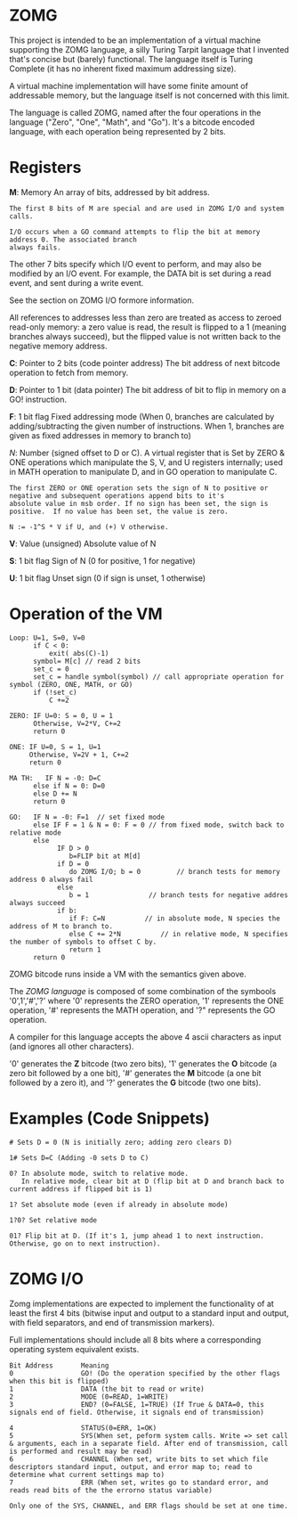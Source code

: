 # ZOMG
This project is intended to be an implementation of a virtual machine supporting the ZOMG language, a silly Turing Tarpit language that I invented that's concise but
(barely) functional. The language itself is Turing Complete (it has no inherent fixed maximum addressing size). 

A virtual machine implementation will have some finite amount of addressable memory, but the language itself is not concerned with this limit.

The language is called ZOMG, named after the four operations in the language ("Zero", "One", "Math", and "Go"). It's a bitcode encoded language,
with each operation being represented by 2 bits. 

# Registers
 **M**: Memory An array of bits, addressed by bit address.
 
    The first 8 bits of M are special and are used in ZOMG I/O and system calls. 

    I/O occurs when a GO command attempts to flip the bit at memory address 0. The associated branch
    always fails. 

   The other 7 bits specify which I/O event to perform, and may also be modified by an I/O event. 
   For example, the DATA bit is set during a read event, and sent during a write event. 
   
   See the section on ZOMG I/O formore information.

   All references to addresses less than zero are treated as access to zeroed read-only memory: a zero value is read, 
   the result is flipped to a 1 (meaning branches always succeed), but the flipped value is not written back to the negative memory address.
     
 **C**: Pointer to 2 bits (code pointer address) The bit address of next bitcode operation to fetch from memory.
 
 **D**: Pointer to 1 bit  (data pointer) The bit address of bit to flip in memory on a GO! instruction.

  
 **F**: 1 bit flag Fixed addressing mode (When 0, branches are calculated by adding/subtracting the given number of instructions. When 1, 
      branches are given as fixed addresses in memory to branch to)
       
 *N*: Number (signed offset to D or C). A virtual register that is Set by ZERO & ONE operations which manipulate the
      S, V, and U registers internally; used in MATH operation to manipulate D, and in GO operation to manipulate C. 

    The first ZERO or ONE operation sets the sign of N to positive or negative and subsequent operations append bits to it's 
    absolute value in msb order. If no sign has been set, the sign is positive.  If no value has been set, the value is zero. 

    N := -1^S * V if U, and (+) V otherwise.

 **V**:  Value (unsigned) Absolute value of N

 **S**: 1 bit flag Sign of N (0 for positive, 1 for negative)
 
 **U**: 1 bit flag Unset sign (0 if sign is unset, 1 otherwise)  

# **Operation of the VM**


```
Loop: U=1, S=0, V=0 
      if C < 0:
          exit( abs(C)-1)
      symbol= M[c] // read 2 bits
      set_c = 0
      set_c = handle symbol(symbol) // call appropriate operation for symbol (ZERO, ONE, MATH, or GO)
      if (!set_c)
          C +=2
      
ZERO: IF U=0: S = 0, U = 1 
      Otherwise, V=2*V, C+=2 
      return 0

ONE: IF U=0, S = 1, U=1
     Otherwise, V=2V + 1, C+=2
     return 0

MA TH:   IF N = -0: D=C
      else if N = 0: D=0
      else D += N
      return 0

GO:   IF N = -0: F=1  // set fixed mode
      else IF F = 1 & N = 0: F = 0 // from fixed mode, switch back to relative mode 
      else 
            IF D > 0 
               b=FLIP bit at M[d] 
            if D = 0
               do ZOMG I/O; b = 0         // branch tests for memory address 0 always fail 
            else
               b = 1			   // branch tests for negative addres always succeed
            if b:
               if F: C=N		  // in absolute mode, N species the address of M to branch to.
               else C += 2*N		  // in relative mode, N specifies the number of symbols to offset C by. 
               return 1 
      return 0
```

ZOMG bitcode runs inside a VM with the semantics given above.

The *ZOMG language* is composed of some combination of the symbools '0',1','#','?' where '0' represents the ZERO operation, 
'1' represents the ONE operation, '#' represents the MATH operation, and '?" represents the GO operation.

A compiler for this language accepts the above 4 ascii characters as input (and ignores all other characters).

'0' generates the **Z** bitcode (two zero bits), '1' generates the **O** bitcode (a zero bit followed by a one bit),
'#' generates the **M** bitcode (a one bit followed by a zero it), and '?' generates the **G** bitcode (two one bits).

# Examples (Code Snippets)

```
# Sets D = 0 (N is initially zero; adding zero clears D)
```

```
1# Sets D=C (Adding -0 sets D to C)
```

```
0? In absolute mode, switch to relative mode.
   In relative mode, clear bit at D (flip bit at D and branch back to current address if flipped bit is 1)
```

```
1? Set absolute mode (even if already in absolute mode)
```

```
1?0? Set relative mode
```

``` 
01? Flip bit at D. (If it's 1, jump ahead 1 to next instruction. Otherwise, go on to next instruction).
```

# ZOMG I/O

Zomg implementations are expected to implement the functionality of at least the first 4 bits (bitwise input and output to a standard input and output, with field separators, and end of transmission markers). 

Full implementations should include all 8 bits where a corresponding operating system equivalent exists.

```
Bit Address       Meaning
0                 GO! (Do the operation specified by the other flags when this bit is flipped)
1                 DATA (the bit to read or write)
2                 MODE (0=READ, 1=WRITE)
3                 END? (0=FALSE, 1=TRUE) (If True & DATA=0, this signals end of field. Otherwise, it signals end of transmission)

4                 STATUS(0=ERR, 1=OK)
5                 SYS(When set, peform system calls. Write => set call & arguments, each in a separate field. After end of transmission, call is performed and result may be read)
6                 CHANNEL (When set, write bits to set which file descriptors standard input, output, and error map to; read to determine what current settings map to)
7                 ERR (When set, writes go to standard error, and reads read bits of the the errorno status variable)

Only one of the SYS, CHANNEL, and ERR flags should be set at one time.
```

